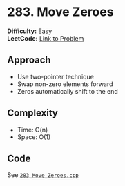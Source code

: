 # 283. Move Zeroes

**Difficulty:** Easy  
**LeetCode:** [Link to Problem](https://leetcode.com/problems/move-zeroes/)

## Approach
- Use two-pointer technique  
- Swap non-zero elements forward  
- Zeros automatically shift to the end  

## Complexity
- Time: O(n)  
- Space: O(1)  

## Code
See [`283_Move_Zeroes.cpp`](283_Move_Zeroes.cpp)
